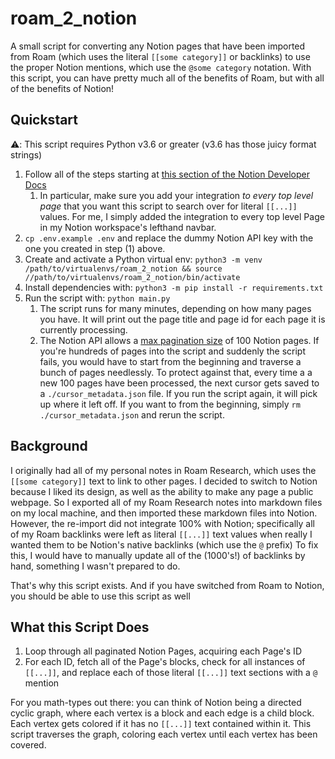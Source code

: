 # roam_2_notion

A small script for converting any Notion pages that have been imported from Roam
(which uses the literal `[[some category]]` or backlinks) to use the proper
Notion mentions, which use the `@some category` notation. With this script, you
can have pretty much all of the benefits of Roam, but with all of the benefits
of Notion!

## Quickstart

⚠️: This script requires Python v3.6 or greater (v3.6 has those juicy format
strings)

1. Follow all of the steps starting at
   [this section of the Notion Developer Docs](https://developers.notion.com/docs/create-a-notion-integration#getting-started)
   1. In particular, make sure you add your integration _to every top level
      page_ that you want this script to search over for literal `[[...]]`
      values. For me, I simply added the integration to every top level Page in
      my Notion workspace's lefthand navbar.
2. `cp .env.example .env` and replace the dummy Notion API key with the one you
   created in step (1) above.
3. Create and activate a Python virtual env:
   `python3 -m venv /path/to/virtualenvs/roam_2_notion && source //path/to/virtualenvs/roam_2_notion/bin/activate`
4. Install dependencies with: `python3 -m pip install -r requirements.txt`
5. Run the script with: `python main.py`
   1. The script runs for many minutes, depending on how many pages you have. It
      will print out the page title and page id for each page it is currently
      processing.
   2. The Notion API allows a
      [max pagination size](https://developers.notion.com/reference/intro#pagination)
      of 100 Notion pages. If you're hundreds of pages into the script and
      suddenly the script fails, you would have to start from the beginning and
      traverse a bunch of pages needlessly. To protect against that, every time
      a a new 100 pages have been processed, the next cursor gets saved to a
      `./cursor_metadata.json` file. If you run the script again, it will pick
      up where it left off. If you want to from the beginning, simply
      `rm ./cursor_metadata.json` and rerun the script.

## Background

I originally had all of my personal notes in Roam Research, which uses the
`[[some category]]` text to link to other pages. I decided to switch to Notion
because I liked its design, as well as the ability to make any page a public
webpage. So I exported all of my Roam Research notes into markdown files on my
local machine, and then imported these markdown files into Notion. However, the
re-import did not integrate 100% with Notion; specifically all of my Roam
backlinks were left as literal `[[...]]` text values when really I wanted them
to be Notion's native backlinks (which use the `@` prefix) To fix this, I would
have to manually update all of the (1000's!) of backlinks by hand, something I
wasn't prepared to do.

That's why this script exists. And if you have switched from Roam to Notion, you
should be able to use this script as well

## What this Script Does

1. Loop through all paginated Notion Pages, acquiring each Page's ID
2. For each ID, fetch all of the Page's blocks, check for all instances of
   `[[...]]`, and replace each of those literal `[[...]]` text sections with a
   `@` mention

For you math-types out there: you can think of Notion being a directed cyclic
graph, where each vertex is a block and each edge is a child block. Each vertex
gets colored if it has no `[[...]]` text contained within it. This script
traverses the graph, coloring each vertex until each vertex has been covered.
